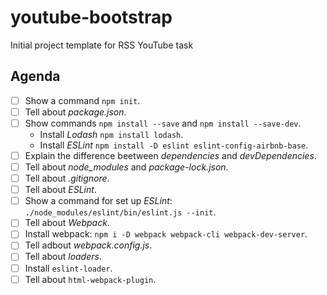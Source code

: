 # youtube-bootstrap
Initial project template for RSS YouTube task

## Agenda
- [ ] Show a command `npm init`.
- [ ] Tell about *package.json*.
- [ ] Show commands `npm install --save` and `npm install --save-dev`.
  - Install *Lodash* `npm install lodash`.
  - Install *ESLint* `npm install -D eslint eslint-config-airbnb-base`.
- [ ] Explain the difference beetween *dependencies* and *devDependencies*.
- [ ] Tell about *node_modules* and *package-lock.json*.
- [ ] Tell about *.gitignore*.
- [ ] Tell about *ESLint*.
- [ ] Show a command for set up *ESLint*: `./node_modules/eslint/bin/eslint.js --init`.
- [ ] Tell about *Webpack*.
- [ ] Install webpack: `npm i -D webpack webpack-cli webpack-dev-server`.
- [ ] Tell adbout *webpack.config.js*.
- [ ] Tell about *loaders*.
- [ ] Install `eslint-loader`.
- [ ] Tell about `html-webpack-plugin`.
